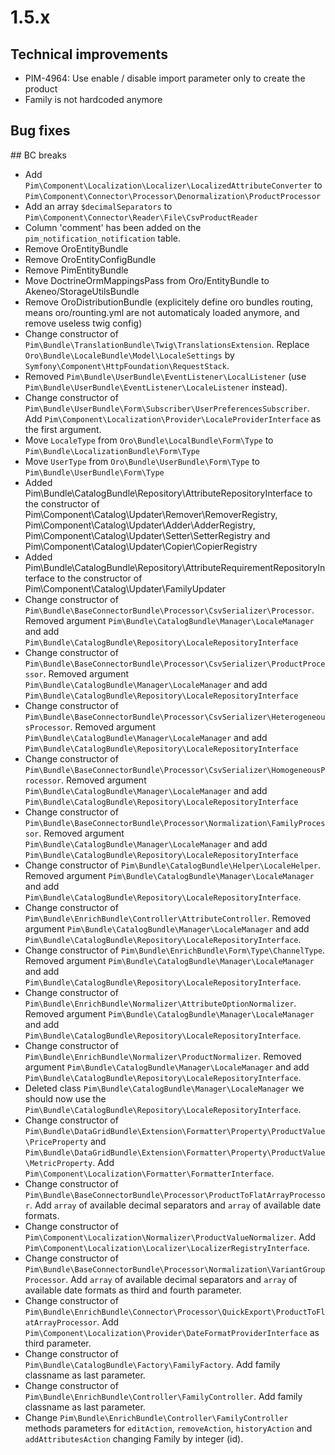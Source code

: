 # 1.5.x

## Technical improvements

- PIM-4964: Use enable / disable import parameter only to create the product
- Family is not hardcoded anymore

## Bug fixes

## BC breaks

- Add `Pim\Component\Localization\Localizer\LocalizedAttributeConverter` to `Pim\Component\Connector\Processor\Denormalization\ProductProcessor`
- Add an array `$decimalSeparators` to `Pim\Component\Connector\Reader\File\CsvProductReader`
- Column 'comment' has been added on the `pim_notification_notification` table.
- Remove OroEntityBundle
- Remove OroEntityConfigBundle
- Remove PimEntityBundle
- Move DoctrineOrmMappingsPass from Oro/EntityBundle to Akeneo/StorageUtilsBundle
- Remove OroDistributionBundle (explicitely define oro bundles routing, means oro/rounting.yml are not automaticaly loaded anymore, and remove useless twig config)
- Change constructor of `Pim\Bundle\TranslationBundle\Twig\TranslationsExtension`. Replace `Oro\Bundle\LocaleBundle\Model\LocaleSettings` by `Symfony\Component\HttpFoundation\RequestStack`.
- Removed `Pim\Bundle\UserBundle\EventListener\LocalListener` (use `Pim\Bundle\UserBundle\EventListener\LocaleListener` instead).
- Change constructor of `Pim\Bundle\UserBundle\Form\Subscriber\UserPreferencesSubscriber`. Add `Pim\Component\Localization\Provider\LocaleProviderInterface` as the first argument.
- Move `LocaleType` from `Oro\Bundle\LocalBundle\Form\Type` to `Pim\Bundle\LocalizationBundle\Form\Type`
- Move `UserType` from `Oro\Bundle\UserBundle\Form\Type` to `Pim\Bundle\UserBundle\Form\Type`
- Added Pim\Bundle\CatalogBundle\Repository\AttributeRepositoryInterface to the constructor of Pim\Component\Catalog\Updater\Remover\RemoverRegistry, Pim\Component\Catalog\Updater\Adder\AdderRegistry, Pim\Component\Catalog\Updater\Setter\SetterRegistry and Pim\Component\Catalog\Updater\Copier\CopierRegistry
- Added Pim\Bundle\CatalogBundle\Repository\AttributeRequirementRepositoryInterface to the constructor of Pim\Component\Catalog\Updater\FamilyUpdater
- Change constructor of `Pim\Bundle\BaseConnectorBundle\Processor\CsvSerializer\Processor`. Removed argument `Pim\Bundle\CatalogBundle\Manager\LocaleManager` and add `Pim\Bundle\CatalogBundle\Repository\LocaleRepositoryInterface`
- Change constructor of `Pim\Bundle\BaseConnectorBundle\Processor\CsvSerializer\ProductProcessor`. Removed argument `Pim\Bundle\CatalogBundle\Manager\LocaleManager` and add `Pim\Bundle\CatalogBundle\Repository\LocaleRepositoryInterface`
- Change constructor of `Pim\Bundle\BaseConnectorBundle\Processor\CsvSerializer\HeterogeneousProcessor`. Removed argument `Pim\Bundle\CatalogBundle\Manager\LocaleManager` and add `Pim\Bundle\CatalogBundle\Repository\LocaleRepositoryInterface`
- Change constructor of `Pim\Bundle\BaseConnectorBundle\Processor\CsvSerializer\HomogeneousProcessor`. Removed argument `Pim\Bundle\CatalogBundle\Manager\LocaleManager` and add `Pim\Bundle\CatalogBundle\Repository\LocaleRepositoryInterface`
- Change constructor of `Pim\Bundle\BaseConnectorBundle\Processor\Normalization\FamilyProcessor`. Removed argument `Pim\Bundle\CatalogBundle\Manager\LocaleManager` and add `Pim\Bundle\CatalogBundle\Repository\LocaleRepositoryInterface`
- Change constructor of `Pim\Bundle\CatalogBundle\Helper\LocaleHelper`. Removed argument `Pim\Bundle\CatalogBundle\Manager\LocaleManager` and add `Pim\Bundle\CatalogBundle\Repository\LocaleRepositoryInterface`.
- Change constructor of `Pim\Bundle\EnrichBundle\Controller\AttributeController`. Removed argument `Pim\Bundle\CatalogBundle\Manager\LocaleManager` and add `Pim\Bundle\CatalogBundle\Repository\LocaleRepositoryInterface`.
- Change constructor of `Pim\Bundle\EnrichBundle\Form\Type\ChannelType`. Removed argument `Pim\Bundle\CatalogBundle\Manager\LocaleManager` and add `Pim\Bundle\CatalogBundle\Repository\LocaleRepositoryInterface`.
- Change constructor of `Pim\Bundle\EnrichBundle\Normalizer\AttributeOptionNormalizer`. Removed argument `Pim\Bundle\CatalogBundle\Manager\LocaleManager` and add `Pim\Bundle\CatalogBundle\Repository\LocaleRepositoryInterface`.
- Change constructor of `Pim\Bundle\EnrichBundle\Normalizer\ProductNormalizer`. Removed argument `Pim\Bundle\CatalogBundle\Manager\LocaleManager` and add `Pim\Bundle\CatalogBundle\Repository\LocaleRepositoryInterface`.
- Deleted class `Pim\Bundle\CatalogBundle\Manager\LocaleManager` we should now use the `Pim\Bundle\CatalogBundle\Repository\LocaleRepositoryInterface`.
- Change constructor of `Pim\Bundle\DataGridBundle\Extension\Formatter\Property\ProductValue\PriceProperty` and `Pim\Bundle\DataGridBundle\Extension\Formatter\Property\ProductValue\MetricProperty`. Add `Pim\Component\Localization\Formatter\FormatterInterface`.
- Change constructor of `Pim\Bundle\BaseConnectorBundle\Processor\ProductToFlatArrayProcessor`. Add `array` of available decimal separators and `array` of available date formats.
- Change constructor of `Pim\Component\Localization\Normalizer\ProductValueNormalizer`. Add `Pim\Component\Localization\Localizer\LocalizerRegistryInterface`.
- Change constructor of `Pim\Bundle\BaseConnectorBundle\Processor\Normalization\VariantGroupProcessor`. Add `array` of available decimal separators and `array` of available date formats as third and fourth parameter.
- Change constructor of `Pim\Bundle\EnrichBundle\Connector\Processor\QuickExport\ProductToFlatArrayProcessor`. Add `Pim\Component\Localization\Provider\DateFormatProviderInterface` as third parameter.
- Change constructor of `Pim\Bundle\CatalogBundle\Factory\FamilyFactory`. Add family classname as last parameter.
- Change constructor of `Pim\Bundle\EnrichBundle\Controller\FamilyController`. Add family classname as last parameter.
- Change `Pim\Bundle\EnrichBundle\Controller\FamilyController` methods parameters for `editAction`, `removeAction`, `historyAction` and `addAttributesAction` changing Family by integer (id).
